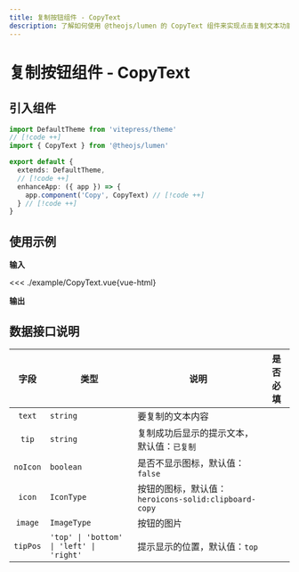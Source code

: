 ```yaml
---
title: 复制按钮组件 - CopyText
description: 了解如何使用 @theojs/lumen 的 CopyText 组件来实现点击复制文本功能。该组件支持自定义图标、提示信息和位置，适用于各种场景，如代码片段、链接等。
---
```


# 复制按钮组件 - CopyText

## 引入组件

```ts [.vitepress/theme/index.ts]
import DefaultTheme from 'vitepress/theme'
// [!code ++]
import { CopyText } from '@theojs/lumen'

export default {
  extends: DefaultTheme,
  // [!code ++]
  enhanceApp: ({ app }) => {
    app.component('Copy', CopyText) // [!code ++]
  } // [!code ++]
}
```

## 使用示例

**输入**

<<< ./example/CopyText.vue{vue-html}

**输出**

<!--@include: ./example/CopyText.vue-->

## 数据接口说明

|   字段   | 类型                                     | 说明                                                 | 是否必填              |
| :------: | ---------------------------------------- | ---------------------------------------------------- | --------------------- |
|  `text`  | `string`                                 | 要复制的文本内容                                     | <Badge text="必填" /> |
|  `tip`   | `string`                                 | 复制成功后显示的提示文本，默认值：`已复制`           | <Badge text="可选" /> |
| `noIcon` | `boolean`                                | 是否不显示图标，默认值：`false`                      | <Badge text="可选" /> |
|  `icon`  | `IconType`                               | 按钮的图标，默认值：`heroicons-solid:clipboard-copy` | <Badge text="可选" /> |
| `image`  | `ImageType`                              | 按钮的图片                                           | <Badge text="可选" /> |
| `tipPos` | `'top' \| 'bottom' \| 'left' \| 'right'` | 提示显示的位置，默认值：`top`                        | <Badge text="可选" /> |

<!--@include: ./type.md-->
